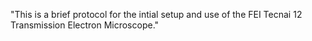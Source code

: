 "This is a brief protocol for the intial setup and use of the FEI Tecnai 12 Transmission Electron Microscope."